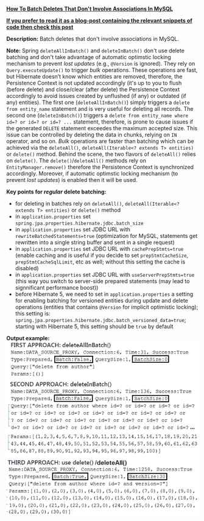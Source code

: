 **[How To Batch Deletes That Don't Involve Associations In MySQL](https://github.com/andreipall/Spring-Boot-JPA/tree/master/HibernateSpringBootBatchDeleteSingleEntity)**

<b><a href="https://persistencelayer.wixsite.com/springboot-hibernate/post/how-to-batch-deletes-that-don-t-involve-associations-in-mysql">If you prefer to read it as a blog-post containing the relevant snippets of code then check this post</a></b>

**Description:** Batch deletes that don't involve associations in MySQL.

**Note:** Spring `deleteAllInBatch()` and `deleteInBatch()` don't use delete batching and don't take advantage of automatic optimstic locking mechanism to prevent *lost updates* (e.g., `@Version` is ignored). They rely on `Query.executeUpdate()` to trigger *bulk* operations. These operations are fast, but Hibernate doesn’t know which entities are removed, therefore, the Persistence Context is not updated accordingly (it's up to you to flush (before delete) and close/clear (after delete) the Persistence Context accordingly to avoid issues created by unflushed (if any) or outdated (if any) entities). The first one (`deleteAllInBatch()`) simply triggers a `delete from entity_name` statement and is very useful for deleting all records. The second one (`deleteInBatch()`) triggers a `delete from entity_name where id=? or id=? or id=? ...` statement, therefore, is prone to cause issues if the generated `DELETE` statement exceedes the maximum accepted size. This issue can be controlled by deleting the data in chunks, relying on `IN` operator, and so on. *Bulk* operations are faster than batching which can be achieved via the `deleteAll()`, `deleteAll(Iterable<? extends T> entities)` or `delete()` method. Behind the scene, the two flavors of `deleteAll()` relies on `delete()`. The `delete()`/`deleteAll()` methods rely on `EntityManager.remove()` therefore the Persistence Context is synchronized accordingly. Moreover, if automatic optimstic locking mechanism (to prevent *lost updates*) is enabled then it will be used.

**Key points for *regular* delete batching:**
- for deleting in batches rely on `deleteAll()`, `deleteAll(Iterable<? extends T> entities)` or `delete()` method
- in `application.properties` set `spring.jpa.properties.hibernate.jdbc.batch_size`
- in `application.properties` set JDBC URL with `rewriteBatchedStatements=true` (optimization for MySQL, statements get rewritten into a single string buffer and sent in a single request)
- in `application.properties` set JDBC URL with `cachePrepStmts=true` (enable caching and is useful if you decide to set `prepStmtCacheSize`, `prepStmtCacheSqlLimit`, etc as well; without this setting the cache is disabled)
- in `application.properties` set JDBC URL with `useServerPrepStmts=true` (this way you switch to server-side prepared statements (may lead to signnificant performance boost))
- before Hibernate 5, we need to set in `application.properties` a setting for enabling batching for versioned entities during update and delete operations (entities that contains `@Version` for implicit optimistic locking); this setting is: `spring.jpa.properties.hibernate.jdbc.batch_versioned_data=true`; starting with Hibernate 5, this setting should be `true` by default
    
**Output example:**\
![](https://github.com/andreipall/Spring-Boot-JPA/blob/master/HibernateSpringBootBatchDeleteSingleEntity/batch%20deletes.png)
